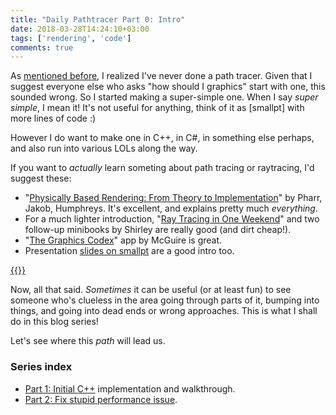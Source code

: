 ```yaml
---
title: "Daily Pathtracer Part 0: Intro"
date: 2018-03-28T14:24:10+03:00
tags: ['rendering', 'code']
comments: true
---
```


As [mentioned before](/blog/2018/03/21/Random-Thoughts-on-Raytracing/), I realized I've never done
a path tracer. Given that I suggest everyone else who asks "how should I graphics" start with one,
this sounded wrong. So I started making a super-simple one. When I say *super simple*, I mean it!
It's not useful for anything, think of it as [smallpt] with more lines of code :)

However I do want to make one in C++, in C#, in something else perhaps, and also run into various
LOLs along the way.

If you want to *actually* learn someting about path tracing or raytracing, I'd suggest these:

* "[Physically Based Rendering: From Theory to Implementation](http://www.pbrt.org/)" by Pharr,
  Jakob, Humphreys. It's excellent, and explains pretty much *everything*.
* For a much lighter introduction, "[Ray Tracing in One Weekend](http://in1weekend.blogspot.lt/2016/01/ray-tracing-in-one-weekend.html)"
  and two follow-up minibooks by Shirley are really good (and dirt cheap!).
* "[The Graphics Codex](http://graphicscodex.com/)" app by McGuire is great.
* Presentation [slides on smallpt](http://www.kevinbeason.com/smallpt/#moreinfo) are a good intro too.


[{{<imgright src="/img/blog/2018/rt-pathtracer.png" width="300px">}}](/img/blog/2018/rt-pathtracer.png)

Now, all that said. *Sometimes* it can be useful (or at least fun) to see someone who's clueless
in the area going through parts of it, bumping into things, and going into dead ends or wrong approaches.
This is what I shall do in this blog series!

Let's see where this *path* will lead us.


### Series index

* [Part 1: Initial C++](/blog/2018/03/28/Daily-Pathtracer-Part-1-Initial-C--/) implementation and walkthrough.
* [Part 2: Fix stupid performance issue](/blog/2018/03/28/Daily-Pathtracer-Part-2-Fix-Stupid/).
